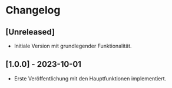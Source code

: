 # Changelog

## [Unreleased]
- Initiale Version mit grundlegender Funktionalität.

## [1.0.0] - 2023-10-01
- Erste Veröffentlichung mit den Hauptfunktionen implementiert.